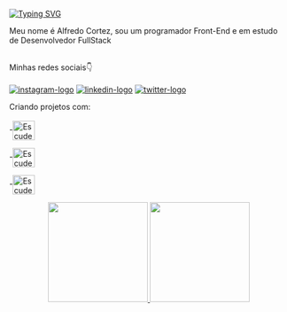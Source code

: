 <a href="https://git.io/typing-svg"><img src="https://readme-typing-svg.demolab.com?font=Fira+Code&duration=4000&pause=100&width=450&height=60&lines=Hi+There%E2%9C%8C;Ol%C3%A1%2C+Tudo+Blz%3F+%F0%9F%98%8E" alt="Typing SVG" /></a>

Meu nome é Alfredo Cortez, sou um programador Front-End e em estudo de Desenvolvedor FullStack
<br>
<br>

Minhas redes sociais:point_down:
<br>
<br>
<a href = "https://www.instagram.com/alfredocortezdev/" target = "_blank"><img src = "https://img.shields.io/badge/Instagram-E4405F?style=for-the-badge&logo=instagram&logoColor=white" alt = "instagram-logo"></a>
<a href = "https://www.linkedin.com/in/alfredo-cortez-0a24a1186/" target = "_blank"><img src = "https://img.shields.io/badge/LinkedIn-0077B5?style=for-the-badge&logo=linkedin&logoColor=white" alt = "linkedin-logo"></a>
<a href = "https://www.twiteer.com/" target = "_blank"><img src = "https://img.shields.io/badge/Twitter-1DA1F2?style=for-the-badge&logo=twitter&logoColor=white" alt = "twitter-logo"></a>

Criando projetos com:
<br>
<br>
-<a href = "https://github.com/alfredocortez94?tab=repositories" target = "_blank"><img align="center" alt="Escudero-CSS3" height="35" width="40" src="https://icongr.am/devicon/css3-original.svg?size=128&color=currentColor"> </a>
<br>

-<a href = "https://github.com/alfredocortez94?tab=repositories" target = "_blank"><img align="center" alt="Escudero-HTML5" height="35" width="40" src="https://icongr.am/devicon/html5-original.svg?size=128&color=currentColor"> </a>
<br>

-<img align="center" alt="Escudero-Js" height="35" width="40" src="https://icongr.am/devicon/javascript-original.svg?size=128&color=currentColor">

<div align="center">
  <a href="https://github.com/alfredocortez94">
  <img height="180em" src="https://github-readme-stats.vercel.app/api?username=alfredocortez94&show_icons=true&theme=dracula&include_all_commits=true&count_private=true"/>
  <img height="180em" src="https://github-readme-stats.vercel.app/api/top-langs/?username=alfredocortez94&layout=compact&langs_count=7&theme=dracula"/>
</div>

